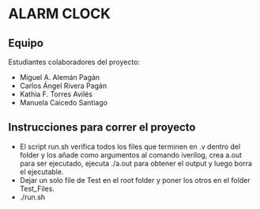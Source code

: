 ALARM CLOCK
=============

Equipo
-------

Estudiantes colaboradores del proyecto:

* Miguel A. Alemán Pagán
* Carlos Ángel Rivera Pagán
* Kathia F. Torres Avilés
* Manuela Caicedo Santiago

Instrucciones para correr el proyecto
-------
* El script run.sh verifica todos los files que terminen en .v dentro del folder y los añade como argumentos
  al comando iverilog, crea a.out para ser ejecutado, ejecuta ./a.out para obtener el output y luego
  borra el ejecutable.
* Dejar un solo file de Test en el root folder y poner los otros en el folder Test_Files.
* ./run.sh
